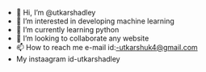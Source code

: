- 👋 Hi, I’m @utkarshadley
- 👀 I’m interested in developing machine learning
- 🌱 I’m currently learning python
- 💞️ I’m looking to collaborate any website
- 📫 How to reach me e-mail id:-utkarshuk4@gmail.com
- My instaagram id-utkarshadley
  

<!---
utkarshadley/utkarshadley is a ✨ special ✨ repository because its `README.md` (this file) appears on your GitHub profile.
You can click the Preview link to take a look at your changes.
--->
